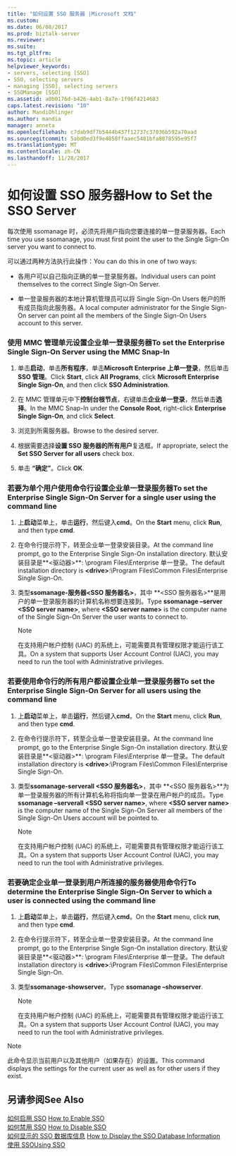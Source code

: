 ```yaml
---
title: "如何设置 SSO 服务器 |Microsoft 文档"
ms.custom: 
ms.date: 06/08/2017
ms.prod: biztalk-server
ms.reviewer: 
ms.suite: 
ms.tgt_pltfrm: 
ms.topic: article
helpviewer_keywords:
- servers, selecting [SSO]
- SSO, selecting servers
- managing [SSO], selecting servers
- SSOManage [SSO]
ms.assetid: a0b0176d-b426-4ab1-8a7e-1f96f4214683
caps.latest.revision: "10"
author: MandiOhlinger
ms.author: mandia
manager: anneta
ms.openlocfilehash: c7dab9df7b5444b437f12737c37036b592a70aad
ms.sourcegitcommit: 5abd0ed3f9e4858ffaaec5481bfa8878595e95f7
ms.translationtype: MT
ms.contentlocale: zh-CN
ms.lasthandoff: 11/28/2017
---
```

# <a name="how-to-set-the-sso-server"></a><span data-ttu-id="94362-102">如何设置 SSO 服务器</span><span class="sxs-lookup"><span data-stu-id="94362-102">How to Set the SSO Server</span></span>
<span data-ttu-id="94362-103">每次使用 ssomanage 时，必须先将用户指向您要连接的单一登录服务器。</span><span class="sxs-lookup"><span data-stu-id="94362-103">Each time you use ssomanage, you must first point the user to the Single Sign-On server you want to connect to.</span></span>  
  
 <span data-ttu-id="94362-104">可以通过两种方法执行此操作：</span><span class="sxs-lookup"><span data-stu-id="94362-104">You can do this in one of two ways:</span></span>  
  
-   <span data-ttu-id="94362-105">各用户可以自己指向正确的单一登录服务器。</span><span class="sxs-lookup"><span data-stu-id="94362-105">Individual users can point themselves to the correct Single Sign-On Server.</span></span>  
  
-   <span data-ttu-id="94362-106">单一登录服务器的本地计算机管理员可以将 Single Sign-On Users 帐户的所有成员指向此服务器。</span><span class="sxs-lookup"><span data-stu-id="94362-106">A local computer administrator for the Single Sign-On server can point all the members of the Single Sign-On Users account to this server.</span></span>  
  
### <a name="to-set-the-enterprise-single-sign-on-server-using-the-mmc-snap-in"></a><span data-ttu-id="94362-107">使用 MMC 管理单元设置企业单一登录服务器</span><span class="sxs-lookup"><span data-stu-id="94362-107">To set the Enterprise Single Sign-On Server using the MMC Snap-In</span></span>  
  
1.  <span data-ttu-id="94362-108">单击**启动**，单击**所有程序**，单击**Microsoft Enterprise 上单一登录**，然后单击**SSO 管理**。</span><span class="sxs-lookup"><span data-stu-id="94362-108">Click **Start**, click **All Programs**, click **Microsoft Enterprise Single Sign-On**, and then click **SSO Administration**.</span></span>  
  
2.  <span data-ttu-id="94362-109">在 MMC 管理单元中下**控制台根节点**，右键单击**企业单一登录**，然后单击**选择**。</span><span class="sxs-lookup"><span data-stu-id="94362-109">In the MMC Snap-In under the **Console Root**, right-click **Enterprise Single Sign-On**, and click **Select**.</span></span>  
  
3.  <span data-ttu-id="94362-110">浏览到所需服务器。</span><span class="sxs-lookup"><span data-stu-id="94362-110">Browse to the desired server.</span></span>  
  
4.  <span data-ttu-id="94362-111">根据需要选择**设置 SSO 服务器的所有用户**复选框。</span><span class="sxs-lookup"><span data-stu-id="94362-111">If appropriate, select the **Set SSO Server for all users** check box.</span></span>  
  
5.  <span data-ttu-id="94362-112">单击 **“确定”**。</span><span class="sxs-lookup"><span data-stu-id="94362-112">Click **OK**.</span></span>  
  
### <a name="to-set-the-enterprise-single-sign-on-server-for-a-single-user-using-the-command-line"></a><span data-ttu-id="94362-113">若要为单个用户使用命令行设置企业单一登录服务器</span><span class="sxs-lookup"><span data-stu-id="94362-113">To set the Enterprise Single Sign-On Server for a single user using the command line</span></span>  
  
1.  <span data-ttu-id="94362-114">上**启动**菜单上，单击**运行**，然后键入**cmd**。</span><span class="sxs-lookup"><span data-stu-id="94362-114">On the **Start** menu, click **Run**, and then type **cmd**.</span></span>  
  
2.  <span data-ttu-id="94362-115">在命令行提示符下，转至企业单一登录安装目录。</span><span class="sxs-lookup"><span data-stu-id="94362-115">At the command line prompt, go to the Enterprise Single Sign-On installation directory.</span></span> <span data-ttu-id="94362-116">默认安装目录是**\<驱动器\>**: \program Files\Enterprise 单一登录。</span><span class="sxs-lookup"><span data-stu-id="94362-116">The default installation directory is **\<drive\>**:\Program Files\Common Files\Enterprise Single Sign-On.</span></span>  
  
3.  <span data-ttu-id="94362-117">类型**ssomanage-服务器\<SSO 服务器名\>**，其中 **\<SSO 服务器名\>**是用户的单一登录服务器的计算机名称想要连接到。</span><span class="sxs-lookup"><span data-stu-id="94362-117">Type **ssomanage –server \<SSO server name\>**, where **\<SSO server name\>** is the computer name of the Single Sign-On Server the user wants to connect to.</span></span>  
  
    > [!NOTE]
    >  <span data-ttu-id="94362-118">在支持用户帐户控制 (UAC) 的系统上，可能需要具有管理权限才能运行该工具。</span><span class="sxs-lookup"><span data-stu-id="94362-118">On a system that supports User Account Control (UAC), you may need to run the tool with Administrative privileges.</span></span>  
  
### <a name="to-set-the-enterprise-single-sign-on-server-for-all-users-using-the-command-line"></a><span data-ttu-id="94362-119">若要使用命令行的所有用户都设置企业单一登录服务器</span><span class="sxs-lookup"><span data-stu-id="94362-119">To set the Enterprise Single Sign-On Server for all users using the command line</span></span>  
  
1.  <span data-ttu-id="94362-120">上**启动**菜单上，单击**运行**，然后键入**cmd**。</span><span class="sxs-lookup"><span data-stu-id="94362-120">On the **Start** menu, click **Run**, and then type **cmd**.</span></span>  
  
2.  <span data-ttu-id="94362-121">在命令行提示符下，转至企业单一登录安装目录。</span><span class="sxs-lookup"><span data-stu-id="94362-121">At the command line prompt, go to the Enterprise Single Sign-On installation directory.</span></span> <span data-ttu-id="94362-122">默认安装目录是**\<驱动器\>**: \program Files\Enterprise 单一登录。</span><span class="sxs-lookup"><span data-stu-id="94362-122">The default installation directory is **\<drive\>**:\Program Files\Common Files\Enterprise Single Sign-On.</span></span>  
  
3.  <span data-ttu-id="94362-123">类型**ssomanage-serverall \<SSO 服务器名\>**，其中 **\<SSO 服务器名\>**为单一登录服务器的所有计算机名称将指向单一登录在用户帐户的成员。</span><span class="sxs-lookup"><span data-stu-id="94362-123">Type **ssomanage –serverall \<SSO server name\>**, where **\<SSO server name\>** is the computer name of the Single Sign-On Server all members of the Single Sign-On Users account will be pointed to.</span></span>  
  
    > [!NOTE]
    >  <span data-ttu-id="94362-124">在支持用户帐户控制 (UAC) 的系统上，可能需要具有管理权限才能运行该工具。</span><span class="sxs-lookup"><span data-stu-id="94362-124">On a system that supports User Account Control (UAC), you may need to run the tool with Administrative privileges.</span></span>  
  
### <a name="to-determine-the-enterprise-single-sign-on-server-to-which-a-user-is-connected-using-the-command-line"></a><span data-ttu-id="94362-125">若要确定企业单一登录到用户所连接的服务器使用命令行</span><span class="sxs-lookup"><span data-stu-id="94362-125">To determine the Enterprise Single Sign-On Server to which a user is connected using the command line</span></span>  
  
1.  <span data-ttu-id="94362-126">上**启动**菜单上，单击**运行**，然后键入**cmd**。</span><span class="sxs-lookup"><span data-stu-id="94362-126">On the **Start** menu, click **run**, and then type **cmd**.</span></span>  
  
2.  <span data-ttu-id="94362-127">在命令行提示符下，转至企业单一登录安装目录。</span><span class="sxs-lookup"><span data-stu-id="94362-127">At the command line prompt, go to the Enterprise Single Sign-On installation directory.</span></span> <span data-ttu-id="94362-128">默认安装目录是**\<驱动器\>**: \program Files\Enterprise 单一登录。</span><span class="sxs-lookup"><span data-stu-id="94362-128">The default installation directory is **\<drive\>**:\Program Files\Common Files\Enterprise Single Sign-On.</span></span>  
  
3.  <span data-ttu-id="94362-129">类型**ssomanage-showserver**。</span><span class="sxs-lookup"><span data-stu-id="94362-129">Type **ssomanage –showserver**.</span></span>  
  
    > [!NOTE]
    >  <span data-ttu-id="94362-130">在支持用户帐户控制 (UAC) 的系统上，可能需要具有管理权限才能运行该工具。</span><span class="sxs-lookup"><span data-stu-id="94362-130">On a system that supports User Account Control (UAC), you may need to run the tool with Administrative privileges.</span></span>  
  
> [!NOTE]
>  <span data-ttu-id="94362-131">此命令显示当前用户以及其他用户（如果存在）的设置。</span><span class="sxs-lookup"><span data-stu-id="94362-131">This command displays the settings for the current user as well as for other users if they exist.</span></span>  
  
## <a name="see-also"></a><span data-ttu-id="94362-132">另请参阅</span><span class="sxs-lookup"><span data-stu-id="94362-132">See Also</span></span>  
 <span data-ttu-id="94362-133">[如何启用 SSO](../core/how-to-enable-sso.md) </span><span class="sxs-lookup"><span data-stu-id="94362-133">[How to Enable SSO](../core/how-to-enable-sso.md) </span></span>  
 <span data-ttu-id="94362-134">[如何禁用 SSO](../core/how-to-disable-sso.md) </span><span class="sxs-lookup"><span data-stu-id="94362-134">[How to Disable SSO](../core/how-to-disable-sso.md) </span></span>  
 <span data-ttu-id="94362-135">[如何显示的 SSO 数据库信息](../core/how-to-display-the-sso-database-information.md) </span><span class="sxs-lookup"><span data-stu-id="94362-135">[How to Display the SSO Database Information](../core/how-to-display-the-sso-database-information.md) </span></span>  
 [<span data-ttu-id="94362-136">使用 SSO</span><span class="sxs-lookup"><span data-stu-id="94362-136">Using SSO</span></span>](../core/using-sso.md)